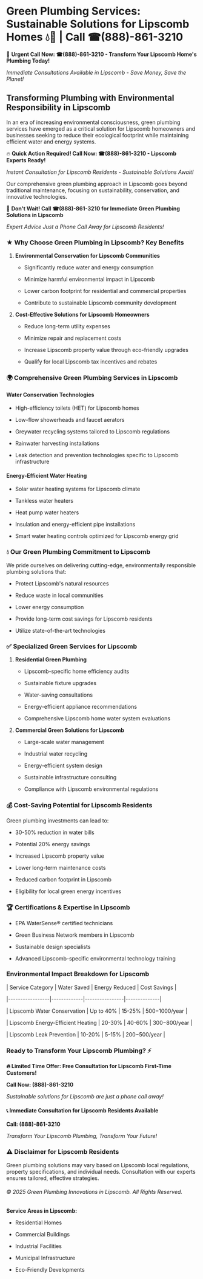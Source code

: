 # Green Plumbing Services: Sustainable Solutions for Lipscomb Homes 💧🌿 | Call ☎(888)-861-3210

🚨 **Urgent Call Now: ☎(888)-861-3210 - Transform Your Lipscomb Home's Plumbing Today!**
*Immediate Consultations Available in Lipscomb - Save Money, Save the Planet!*

## Transforming Plumbing with Environmental Responsibility in Lipscomb

In an era of increasing environmental consciousness, green plumbing services have emerged as a critical solution for Lipscomb homeowners and businesses seeking to reduce their ecological footprint while maintaining efficient water and energy systems. 

🔥 **Quick Action Required! Call Now: ☎(888)-861-3210 - Lipscomb Experts Ready!**
*Instant Consultation for Lipscomb Residents - Sustainable Solutions Await!*

Our comprehensive green plumbing approach in Lipscomb goes beyond traditional maintenance, focusing on sustainability, conservation, and innovative technologies.

🚨 **Don't Wait! Call ☎(888)-861-3210 for Immediate Green Plumbing Solutions in Lipscomb**
*Expert Advice Just a Phone Call Away for Lipscomb Residents!*

### ★ Why Choose Green Plumbing in Lipscomb? Key Benefits

1. **Environmental Conservation for Lipscomb Communities** 
   - Significantly reduce water and energy consumption
   - Minimize harmful environmental impact in Lipscomb
   - Lower carbon footprint for residential and commercial properties
   - Contribute to sustainable Lipscomb community development

2. **Cost-Effective Solutions for Lipscomb Homeowners** 
   - Reduce long-term utility expenses
   - Minimize repair and replacement costs
   - Increase Lipscomb property value through eco-friendly upgrades
   - Qualify for local Lipscomb tax incentives and rebates

### 🌍 Comprehensive Green Plumbing Services in Lipscomb

#### Water Conservation Technologies
- High-efficiency toilets (HET) for Lipscomb homes
- Low-flow showerheads and faucet aerators
- Greywater recycling systems tailored to Lipscomb regulations
- Rainwater harvesting installations
- Leak detection and prevention technologies specific to Lipscomb infrastructure

#### Energy-Efficient Water Heating
- Solar water heating systems for Lipscomb climate
- Tankless water heaters
- Heat pump water heaters
- Insulation and energy-efficient pipe installations
- Smart water heating controls optimized for Lipscomb energy grid

### 💧 Our Green Plumbing Commitment to Lipscomb

We pride ourselves on delivering cutting-edge, environmentally responsible plumbing solutions that:
- Protect Lipscomb's natural resources
- Reduce waste in local communities
- Lower energy consumption
- Provide long-term cost savings for Lipscomb residents
- Utilize state-of-the-art technologies

### ✅ Specialized Green Services for Lipscomb

1. **Residential Green Plumbing**
   - Lipscomb-specific home efficiency audits
   - Sustainable fixture upgrades
   - Water-saving consultations
   - Energy-efficient appliance recommendations
   - Comprehensive Lipscomb home water system evaluations

2. **Commercial Green Solutions for Lipscomb**
   - Large-scale water management
   - Industrial water recycling
   - Energy-efficient system design
   - Sustainable infrastructure consulting
   - Compliance with Lipscomb environmental regulations

### 💰 Cost-Saving Potential for Lipscomb Residents

Green plumbing investments can lead to:
- 30-50% reduction in water bills
- Potential 20% energy savings
- Increased Lipscomb property value
- Lower long-term maintenance costs
- Reduced carbon footprint in Lipscomb
- Eligibility for local green energy incentives

### 🏆 Certifications & Expertise in Lipscomb

- EPA WaterSense® certified technicians
- Green Business Network members in Lipscomb
- Sustainable design specialists
- Advanced Lipscomb-specific environmental technology training

### Environmental Impact Breakdown for Lipscomb

| Service Category | Water Saved | Energy Reduced | Cost Savings |
|-----------------|-------------|----------------|--------------|
| Lipscomb Water Conservation | Up to 40% | 15-25% | $500-$1000/year |
| Lipscomb Energy-Efficient Heating | 20-30% | 40-60% | $300-$800/year |
| Lipscomb Leak Prevention | 10-20% | 5-15% | $200-$500/year |

### Ready to Transform Your Lipscomb Plumbing? ⚡

**🔥 Limited Time Offer: Free Consultation for Lipscomb First-Time Customers!**

**Call Now: (888)-861-3210**
*Sustainable solutions for Lipscomb are just a phone call away!*

#### 📞 Immediate Consultation for Lipscomb Residents Available

**Call: (888)-861-3210**
*Transform Your Lipscomb Plumbing, Transform Your Future!*

### ⚠️ Disclaimer for Lipscomb Residents

Green plumbing solutions may vary based on Lipscomb local regulations, property specifications, and individual needs. Consultation with our experts ensures tailored, effective strategies.

###### © 2025 Green Plumbing Innovations in Lipscomb. All Rights Reserved.

**Service Areas in Lipscomb:** 
- Residential Homes
- Commercial Buildings
- Industrial Facilities
- Municipal Infrastructure
- Eco-Friendly Developments